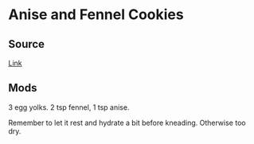 # Anise and Fennel Cookies

## Source

[Link](http://www.spanishrecipesbynuria.com/cupcakes-cookies-muffins/anise-and-fennel-cookies)

## Mods

3 egg yolks. 2 tsp fennel, 1 tsp anise.

Remember to let it rest and hydrate a bit before kneading. Otherwise too dry.
